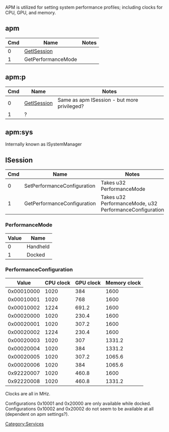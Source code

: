 APM is utilized for setting system performance profiles; including
clocks for CPU, GPU, and memory.

## apm

| Cmd | Name                                | Notes |
| --- | ----------------------------------- | ----- |
| 0   | [GetISession](#ISession "wikilink") |       |
| 1   | GetPerformanceMode                  |       |

## apm:p

| Cmd | Name                                | Notes                                       |
| --- | ----------------------------------- | ------------------------------------------- |
| 0   | [GetISession](#ISession "wikilink") | Same as apm ISession - but more privileged? |
| 1   | ?                                   |                                             |

## apm:sys

Internally known as
ISystemManager

## ISession

| Cmd | Name                        | Notes                                                   |
| --- | --------------------------- | ------------------------------------------------------- |
| 0   | SetPerformanceConfiguration | Takes u32 PerformanceMode                               |
| 1   | GetPerformanceConfiguration | Takes u32 PerformanceMode, u32 PerformanceConfiguration |

### PerformanceMode

| Value | Name     |
| ----- | -------- |
| 0     | Handheld |
| 1     | Docked   |

### PerformanceConfiguration

| Value      | CPU clock | GPU clock | Memory clock |
| ---------- | --------- | --------- | ------------ |
| 0x00010000 | 1020      | 384       | 1600         |
| 0x00010001 | 1020      | 768       | 1600         |
| 0x00010002 | 1224      | 691.2     | 1600         |
| 0x00020000 | 1020      | 230.4     | 1600         |
| 0x00020001 | 1020      | 307.2     | 1600         |
| 0x00020002 | 1224      | 230.4     | 1600         |
| 0x00020003 | 1020      | 307       | 1331.2       |
| 0x00020004 | 1020      | 384       | 1331.2       |
| 0x00020005 | 1020      | 307.2     | 1065.6       |
| 0x00020006 | 1020      | 384       | 1065.6       |
| 0x92220007 | 1020      | 460.8     | 1600         |
| 0x92220008 | 1020      | 460.8     | 1331.2       |

Clocks are all in MHz.

Configurations 0x10001 and 0x20000 are only available while docked.
Configurations 0x10002 and 0x20002 do not seem to be available at all
(dependent on apm settings?).

[Category:Services](Category:Services "wikilink")
